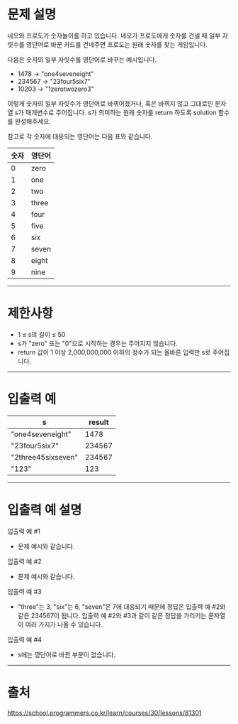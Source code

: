 # 문제 설명
네오와 프로도가 숫자놀이를 하고 있습니다. 네오가 프로도에게 숫자를 건넬 때 일부 자릿수를 영단어로 바꾼 카드를 건네주면 프로도는 원래 숫자를 찾는 게임입니다.

다음은 숫자의 일부 자릿수를 영단어로 바꾸는 예시입니다.

* 1478 → "one4seveneight"  
* 234567 → "23four5six7"  
* 10203 → "1zerotwozero3"  

이렇게 숫자의 일부 자릿수가 영단어로 바뀌어졌거나, 혹은 바뀌지 않고 그대로인 문자열 s가 매개변수로 주어집니다. s가 의미하는 원래 숫자를 return 하도록 solution 함수를 완성해주세요.

참고로 각 숫자에 대응되는 영단어는 다음 표와 같습니다.

| 숫자	 | 영단어   |
|-----|-------|
| 0   | zero  |
| 1   | one   |
| 2   | two   |
| 3   | three |
| 4   | four  |
| 5   | five  |
| 6   | six   |
| 7   | seven |
| 8   | eight |
| 9   | nine  |

<hr/>

# 제한사항

* 1 ≤ s의 길이 ≤ 50
* s가 "zero" 또는 "0"으로 시작하는 경우는 주어지지 않습니다.
* return 값이 1 이상 2,000,000,000 이하의 정수가 되는 올바른 입력만 s로 주어집니다.

<hr/>

# 입출력 예

| s	                 | result |
|--------------------|--------|
| "one4seveneight"   | 	1478  |
| "23four5six7"      | 234567 |
| "2three45sixseven" | 234567 |
| "123"              | 	123   |


<hr/>

# 입출력 예 설명

입출력 예 #1
* 문제 예시와 같습니다.  

입출력 예 #2
* 문제 예시와 같습니다.  

입출력 예 #3
* "three"는 3, "six"는 6, "seven"은 7에 대응되기 때문에 정답은 입출력 예 #2와 같은 234567이 됩니다.
입출력 예 #2와 #3과 같이 같은 정답을 가리키는 문자열이 여러 가지가 나올 수 있습니다.  

입출력 예 #4
* s에는 영단어로 바뀐 부분이 없습니다.

<hr/>

# 출처
https://school.programmers.co.kr/learn/courses/30/lessons/81301